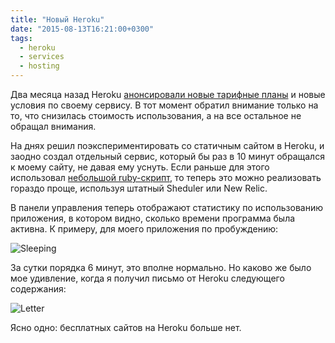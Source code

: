 ```yaml
---
title: "Новый Heroku"
date: "2015-08-13T16:21:00+0300"
tags:
  - heroku
  - services
  - hosting
---
```

Два месяца назад Heroku [анонсировали новые тарифные планы](https://blog.heroku.com/archives/2015/6/15/dynos-pricing-ga "New Dynos and Pricing Are Now Generally Available") и новые условия по своему сервису. В тот момент обратил внимание только на то, что снизилась стоимость использования, а на все остальное не обращал внимания.

На днях решил поэкспериментировать со статичным сайтом в Heroku, и заодно создал отдельный сервис, который бы раз в 10 минут обращался к моему сайту, не давая ему уснуть. Если раньше для этого использовал [небольшой ruby-скрипт](http://www.juev.org/2013/06/24/wake-heroku/ "Heroku для сайтов с небольшим трафиком"), то теперь это можно реализовать гораздо проще, используя штатный Sheduler или New Relic.

В панели управления теперь отображают статистику по использованию приложения, в котором видно, сколько времени программа была активна. К примеру, для моего приложения по пробуждению:

![Sleeping](https://static.juev.org/2015/08/Sleeping.png "Stats")

За сутки порядка 6 минут, это вполне нормально. Но каково же было мое удивление, когда я получил письмо от Heroku следующего содержания:

![Letter](https://static.juev.org/2015/08/Letter.png "Letter")

Ясно одно: бесплатных сайтов на Heroku больше нет.
